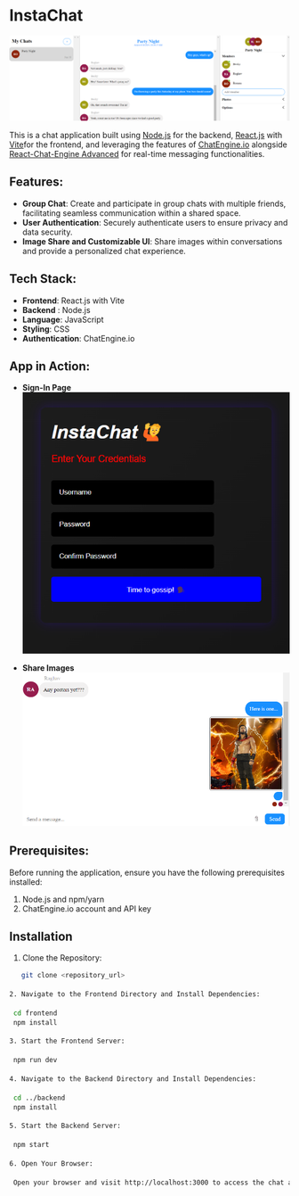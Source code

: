 # InstaChat

![Platform Screenshot](images/c1.png)

This is a chat application built using [Node.js](https://nodejs.org/en) for the backend, [React.js](https://legacy.reactjs.org/) with [Vite](https://vitejs.dev/)for the frontend, and leveraging the features of [ChatEngine.io](https://chatengine.io/) alongside [React-Chat-Engine Advanced](https://www.npmjs.com/package/react-chat-engine-advanced) for real-time messaging functionalities.


## Features:


- **Group Chat**: Create and participate in group chats with multiple friends, facilitating seamless communication within a shared space.
- **User Authentication**: Securely authenticate users to ensure privacy and data security.
- **Image Share and Customizable UI**: Share images within conversations and provide a personalized chat experience.

## Tech Stack:

- **Frontend**: React.js with Vite
- **Backend** : Node.js
- **Language**: JavaScript
- **Styling**:  CSS
- **Authentication**: ChatEngine.io

## App in Action:

- **Sign-In Page** 
![Platform Screenshot](images/sign.png)

- **Share Images** 
![Platform Screenshot](images/c2.png)



## Prerequisites:

Before running the application, ensure you have the following prerequisites installed:

1. Node.js and npm/yarn
2. ChatEngine.io account and API key

## Installation

1. Clone the Repository:

  ```bash
     git clone <repository_url>

2. Navigate to the Frontend Directory and Install Dependencies:

   cd frontend
   npm install

3. Start the Frontend Server:

   npm run dev

4. Navigate to the Backend Directory and Install Dependencies:
   
   cd ../backend
   npm install

5. Start the Backend Server:

   npm start

6. Open Your Browser:

   Open your browser and visit http://localhost:3000 to access the chat application.
